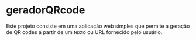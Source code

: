 # geradorQRcode
Este projeto consiste em uma aplicação web simples que permite a geração de QR codes a partir de um texto ou URL fornecido pelo usuário.
